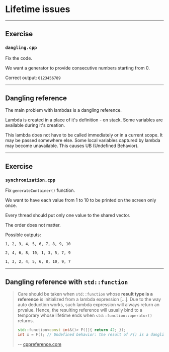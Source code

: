 <!-- .slide: data-background="#111111" -->

# Lifetime issues

___

## Exercise

### `dangling.cpp`

Fix the code.

We want a generator to provide consecutive numbers starting from 0.

Correct output: `0123456789`

___

## Dangling reference

The main problem with lambdas is a dangling reference.

Lambda is created in a place of it's definition - on stack. Some variables are available during it's creation.

This lambda does not have to be called immediately or in a current scope. It may be passed somewhere else. Some local variables captured by lambda may become unavailable. This causes UB (Undefined Behavior).

___

## Exercise

### `synchronization.cpp`

Fix `generateContainer()` function.

We want to have each value from 1 to 10 to be printed on the screen only once.

Every thread should put only one value to the shared vector.

The order does not matter.

Possible outputs:

`1, 2, 3, 4, 5, 6, 7, 8, 9, 10`

`2, 4, 6, 8, 10, 1, 3, 5, 7, 9`

`1, 3, 2, 4, 5, 6, 8, 10, 9, 7`

___

## Dangling reference with `std::function`

> Care should be taken when `std::function` whose **result type is a reference** is initialized from a lambda expression [...]. Due to the way auto deduction works, such lambda expression will always return an prvalue. Hence, the resulting reference will usually bind to a temporary whose lifetime ends when `std::function::operator()` returns.
>
> ```cpp
> std::function<const int&()> F([]{ return 42; });
> int x = F(); // Undefined behavior: the result of F() is a dangling reference
> ```
>
> -- [cppreference.com](https://en.cppreference.com/w/cpp/utility/functional/function)
